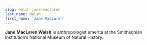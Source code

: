 ```yaml
---
slug: walsh-jane-maclaren
last_name: Walsh
first_name: 'Jane MacLaren'
---
```

**Jane MacLaren Walsh** is anthropologist emerita at the Smithsonian Institution’s National Museum of Natural History.